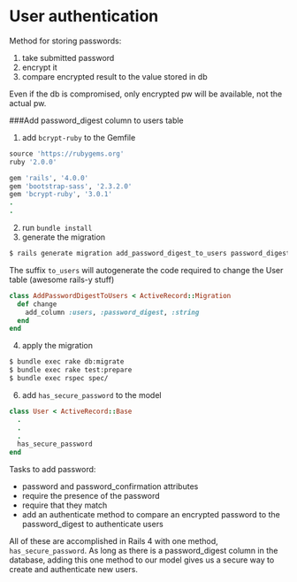 # User authentication

Method for storing passwords:
1. take submitted password
2. encrypt it
3. compare encrypted result to the value stored in db

Even if the db is compromised, only encrypted pw will be available, not the actual pw.

###Add password_digest column to users table
1. add `bcrypt-ruby` to the Gemfile
```ruby
source 'https://rubygems.org'
ruby '2.0.0'

gem 'rails', '4.0.0'
gem 'bootstrap-sass', '2.3.2.0'
gem 'bcrypt-ruby', '3.0.1'
.
.
```
2. run `bundle install`
3. generate the migration
```bash
$ rails generate migration add_password_digest_to_users password_digest:string
```
The suffix `to_users` will autogenerate the code required to change the User table (awesome rails-y stuff)

```ruby
class AddPasswordDigestToUsers < ActiveRecord::Migration
  def change
    add_column :users, :password_digest, :string
  end
end
```
4. apply the migration
```bash
$ bundle exec rake db:migrate
$ bundle exec rake test:prepare
$ bundle exec rspec spec/
```

6. add `has_secure_password` to the model
```ruby
class User < ActiveRecord::Base
  .
  .
  .
  has_secure_password
end
```
Tasks to add password:
* password and password_confirmation attributes
* require the presence of the password
* require that they match
* add an authenticate method to compare an encrypted password to the password_digest to authenticate users

All of these are accomplished in Rails 4 with one method, `has_secure_password`. As long as there is a password_digest column in the database, adding this one method to our model gives us a secure way to create and authenticate new users.